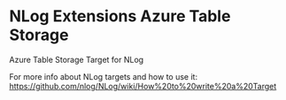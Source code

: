 NLog Extensions Azure Table Storage
=================================

Azure Table Storage Target for NLog

For more info about NLog targets and how to use it:
https://github.com/nlog/NLog/wiki/How%20to%20write%20a%20Target
